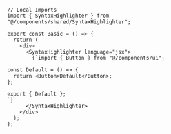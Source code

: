 ﻿```tsx
// Local Imports
import { SyntaxHighlighter } from "@/components/shared/SyntaxHighlighter";

export const Basic = () => {
  return (
    <div>
      <SyntaxHighlighter language="jsx">
        {`import { Button } from "@/components/ui";

const Default = () => {
  return <Button>Default</Button>;
};

export { Default };
`}
      </SyntaxHighlighter>
    </div>
  );
};

```
